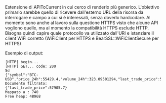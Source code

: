 Estensione di APIToCurrent in cui cerco di renderlo più generico. L'obiettivo primario sarebbe quello di ricevere dall'esterno URL della risorsa da interrogare e campo a cui si è interessati, senza doverlo hardcodare.
Al momento sono anche al lavoro sulla questione HTTPS visto che alcune API vogliono quello, ma al momento la compatibilità HTTPS esclude HTTP. Bisogna quindi capire quale protocollo va utilizzato dall'URI e istanziare il client WiFi corretto (WiFiClient per HTTPS e BearSSL::WiFiClientSecure per HTTPS)

Esempio di output:

    [HTTP] begin...
    [HTTP] GET... code: 200
    5d
    {"symbol":"BTC-USD","price_24h":55429.4,"volume_24h":323.09501294,"last_trade_price":57905.7}
    Documento filtrato:
    {"last_trade_price":57905.7}
    Mappato a : 740
    Free heap: 48968
